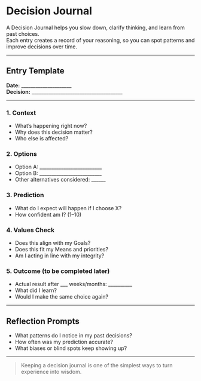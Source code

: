 # Decision Journal

A Decision Journal helps you slow down, clarify thinking, and learn from past choices.  
Each entry creates a record of your reasoning, so you can spot patterns and improve decisions over time.

---

## Entry Template

**Date:** _____________________  
**Decision:** ______________________________________  

---

### 1. Context
- What’s happening right now?  
- Why does this decision matter?  
- Who else is affected?  

### 2. Options
- Option A: __________________________  
- Option B: __________________________  
- Other alternatives considered: ______  

### 3. Prediction
- What do I expect will happen if I choose X?  
- How confident am I? (1–10)  

### 4. Values Check
- Does this align with my Goals?  
- Does this fit my Means and priorities?  
- Am I acting in line with my integrity?  

### 5. Outcome (to be completed later)
- Actual result after ___ weeks/months: __________  
- What did I learn?  
- Would I make the same choice again?  

---

## Reflection Prompts
- What patterns do I notice in my past decisions?  
- How often was my prediction accurate?  
- What biases or blind spots keep showing up?  

---

> Keeping a decision journal is one of the simplest ways to turn experience into wisdom.
